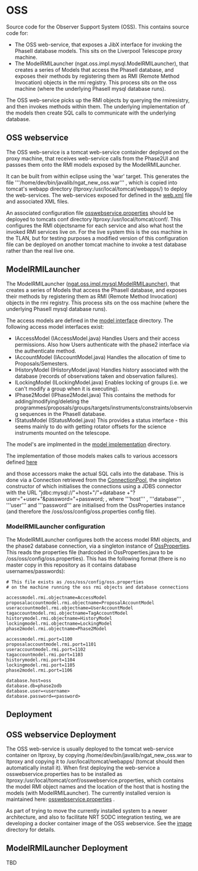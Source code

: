 # OSS

Source code for the Observer Support System (OSS). This contains source code for:
* The OSS web-service, that exposes a JibX interface for invoking the PhaseII database models. This sits on the Liverpool Telescope proxy machine.
* The ModelRMILauncher (ngat.oss.impl.mysql.ModelRMILauncher), that creates a series of Models that access the PhaseII database, and exposes their methods by registering them as RMI (Remote Method Invocation)  objects in the rmi registry. This process sits on the oss machine (where the underlying PhaseII mysql database runs).

The OSS web-service picks up the RMI objects by querying the rmiresistry, and then invokes methods within them. The underlying implementation of the models then create SQL calls to communicate with the underlying database.


## OSS webservice

The OSS web-service is a tomcat web-service containder deployed on the proxy machine, that receives web-service calls from the Phase2UI and passses them onto the RMI models exposed by the ModelRMILauncher.

It can be built from within eclipse using the 'war' target. This generates the file '''/home/dev/bin/javalib/ngat_new_oss.war''' , which is copied into tomcat's webapp directory (ltproxy:/usr/local/tomcat/webapps/) to deploy the web-services. The web-services exposed for defined in the [web.xml](WEB-INF/web.xml) file and associated XML files.

An associated configuration file [osswebservice.properties](resources/config/osswebservice.properties.live) should be deployed to tomcats conf directory ltproxy:/usr/local/tomcat/conf/. This configures the RMI objectsname for each service and also what host the invoked RMI services live on. For the live system this is the oss machine in the TLAN, but for testing purposes a modified version of this configuration file can be deployed on another tomcat machine to invoke a test database rather than the real live one.

## ModelRMILauncher

The ModelRMILauncher ([ngat.oss.impl.mysql.ModelRMILauncher](WEB-INF/src/ngat/oss/impl/mysql/ModelRMILauncher.java)), that creates a series of Models that access the PhaseII database, and exposes their methods by registering them as RMI (Remote Method Invocation) objects in the rmi registry. This process sits on the oss machine (where the underlying PhaseII mysql database runs).

The access models are defined in the [model interface](WEB-INF/src/ngat/oss/model/) directory. The following access model interfaces exist:

* IAccessModel  (IAccessModel.java) Handles Users and their access permissions. Also how Users authenticate with the phase2 interface via the authenticate method.
* IAccountModel (IAccountModel.java) Handles the allocation of time to Proposals/Semesters.
* IHistoryModel (IHistoryModel.java) Handles history associated with the database (records of observations taken and observation failures).
* ILockingModel (ILockingModel.java) Enables locking of groups (i.e. we can't modify a group when it is executing).
* IPhase2Model  (IPhase2Model.java) This contains the methods for adding/modifying/deleting the programmes/proposals/groups/targets/instruments/constraints/observing sequences in the PhaseII database.
* IStatusModel  (IStatusModel.java) This provides a status interface - this seems mainly to do with getting rotator offsets for the science instruments mounted on the telescope.

The model's are implmented in the [model implementation](WEB-INF/src/ngat/oss/impl/mysql/model) directory.

The implementation of those models makes calls to various accessors defined [here](WEB-INF/src/ngat/oss/impl/mysql/accessors)

and those accessors make the actual SQL calls into the database. This is done via a Connection retrieved from the [ConnectionPool](WEB-INF/src/ngat/oss/impl/mysql/ConnectionPool.java), the singleton constructor of which initialises the connections using a JDBS connector with the URL  "jdbc:mysql://"+host+"/"+database +"?user="+user+"&password="+password; , where '''host''' , '''database''' , '''user''' and '''password''' are initialised from the OssProperties instance (and therefore the /oss/oss/config/oss.properties config file).

### ModelRMILauncher configuration

The ModelRMILauncher configures both the access model RMI objects, and the phase2 database connection, via a singleton instance of [OssProperties](WEB-INF/src/ngat/oss/configuration/OssProperties.java). This reads the properties file (hardcoded in OssProperties.java to be /oss/oss/config/oss.properties). This has the following format (there is no master copy in this repository as it contains database usernames/passwords):

```
# This file exists as /oss/oss/config/oss.properties
# on the machine running the oss rmi objects and database connections

accessmodel.rmi.objectname=AccessModel
proposalaccountmodel.rmi.objectname=ProposalAccountModel
useraccountmodel.rmi.objectname=UserAccountModel
tagaccountmodel.rmi.objectname=TagAccountModel
historymodel.rmi.objectname=HistoryModel
lockingmodel.rmi.objectname=LockingModel
phase2model.rmi.objectname=Phase2Model

accessmodel.rmi.port=1100
proposalaccountmodel.rmi.port=1101
useraccountmodel.rmi.port=1102
tagaccountmodel.rmi.port=1103
historymodel.rmi.port=1104
lockingmodel.rmi.port=1105
phase2model.rmi.port=1106

database.host=oss
database.db=phase2odb
database.user=<username>
database.password=<password>
```

## Deployment

## OSS webservice Deployment

The OSS web-service is usually deployed to the tomcat web-service container on ltproxy, by copying /home/dev/bin/javalib/ngat_new_oss.war to ltproxy and copying it to /usr/local/tomcat/webapps/ (tomcat should then automatically install it). When first deploying the web-service a osswebservice.properties has to be installed  as ltproxy:/usr/local/tomcat/conf/osswebservice.properties, which contains the model RMI object names and the location of the host that is hosting the models (with ModelRMILauncher). The currently installed version is maintained here: [osswebservice.properties](resources/config/osswebservice.properties.live) .

As part of trying to move the currently installed system to a newer architecture, and also to facilitate NRT SODC integration testing, we are developing a docker container image of the OSS webservice. See the [image](image) directory for details.

## ModelRMILauncher Deployment

TBD

